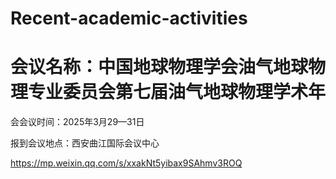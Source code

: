 # Recent-academic-activities
# 会议名称：中国地球物理学会油气地球物理专业委员会第七届油气地球物理学术年

会会议时间：2025年3月29—31日

报到会议地点：西安曲江国际会议中心

https://mp.weixin.qq.com/s/xxakNt5yibax9SAhmv3ROQ

